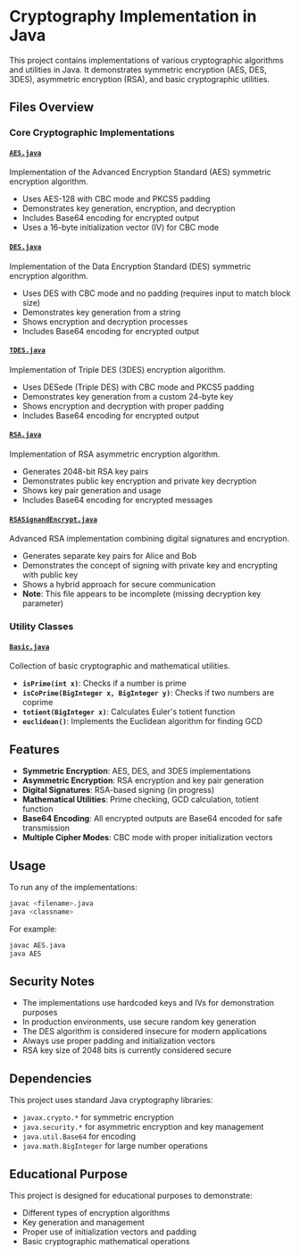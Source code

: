 # Cryptography Implementation in Java

This project contains implementations of various cryptographic algorithms and utilities in Java. It demonstrates symmetric encryption (AES, DES, 3DES), asymmetric encryption (RSA), and basic cryptographic utilities.

## Files Overview

### Core Cryptographic Implementations

#### [`AES.java`](AES.java)
Implementation of the Advanced Encryption Standard (AES) symmetric encryption algorithm.
- Uses AES-128 with CBC mode and PKCS5 padding
- Demonstrates key generation, encryption, and decryption
- Includes Base64 encoding for encrypted output
- Uses a 16-byte initialization vector (IV) for CBC mode

#### [`DES.java`](DES.java)
Implementation of the Data Encryption Standard (DES) symmetric encryption algorithm.
- Uses DES with CBC mode and no padding (requires input to match block size)
- Demonstrates key generation from a string
- Shows encryption and decryption processes
- Includes Base64 encoding for encrypted output

#### [`TDES.java`](TDES.java)
Implementation of Triple DES (3DES) encryption algorithm.
- Uses DESede (Triple DES) with CBC mode and PKCS5 padding
- Demonstrates key generation from a custom 24-byte key
- Shows encryption and decryption with proper padding
- Includes Base64 encoding for encrypted output

#### [`RSA.java`](RSA.java)
Implementation of RSA asymmetric encryption algorithm.
- Generates 2048-bit RSA key pairs
- Demonstrates public key encryption and private key decryption
- Shows key pair generation and usage
- Includes Base64 encoding for encrypted messages

#### [`RSASignandEncrypt.java`](RSASignandEncrypt.java)
Advanced RSA implementation combining digital signatures and encryption.
- Generates separate key pairs for Alice and Bob
- Demonstrates the concept of signing with private key and encrypting with public key
- Shows a hybrid approach for secure communication
- **Note**: This file appears to be incomplete (missing decryption key parameter)

### Utility Classes

#### [`Basic.java`](Basic.java)
Collection of basic cryptographic and mathematical utilities.
- **`isPrime(int x)`**: Checks if a number is prime
- **`isCoPrime(BigInteger x, BigInteger y)`**: Checks if two numbers are coprime
- **`totient(BigInteger x)`**: Calculates Euler's totient function
- **`euclidean()`**: Implements the Euclidean algorithm for finding GCD

## Features

- **Symmetric Encryption**: AES, DES, and 3DES implementations
- **Asymmetric Encryption**: RSA encryption and key pair generation
- **Digital Signatures**: RSA-based signing (in progress)
- **Mathematical Utilities**: Prime checking, GCD calculation, totient function
- **Base64 Encoding**: All encrypted outputs are Base64 encoded for safe transmission
- **Multiple Cipher Modes**: CBC mode with proper initialization vectors

## Usage

To run any of the implementations:

```bash
javac <filename>.java
java <classname>
```

For example:
```bash
javac AES.java
java AES
```

## Security Notes

- The implementations use hardcoded keys and IVs for demonstration purposes
- In production environments, use secure random key generation
- The DES algorithm is considered insecure for modern applications
- Always use proper padding and initialization vectors
- RSA key size of 2048 bits is currently considered secure

## Dependencies

This project uses standard Java cryptography libraries:
- `javax.crypto.*` for symmetric encryption
- `java.security.*` for asymmetric encryption and key management
- `java.util.Base64` for encoding
- `java.math.BigInteger` for large number operations

## Educational Purpose

This project is designed for educational purposes to demonstrate:
- Different types of encryption algorithms
- Key generation and management
- Proper use of initialization vectors and padding
- Basic cryptographic mathematical operations